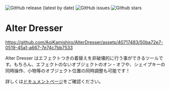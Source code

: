 ![GitHub release (latest by date)](https://img.shields.io/github/v/release/AoiKamishiro/AlterDresser?label=release)
![GitHub issues](https://img.shields.io/github/issues/AoiKamishiro/AlterDresser)
![Github stars](https://img.shields.io/github/stars/AoiKamishiro/AlterDresser)

# Alter Dresser

https://github.com/AoiKamishiro/AlterDresser/assets/40717483/50ba72e7-0519-45a1-a667-7e74c7bb7533


Alter Dresser はエフェクトつきの着替えを非破壊的に行う事ができるツールです。もちろん、エフェクトのないオブジェクトのオン・オフや、シェイプキーの同時操作、小物等のオブジェクト位置の同時調整も可能です！  

詳しくは[ドキュメントページ](https://kamishiro.online/alter-dresser)をご確認ください。
